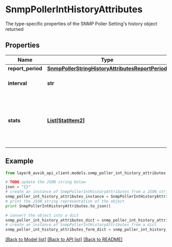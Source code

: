 # SnmpPollerIntHistoryAttributes

The type-specific properties of the SNMP Poller Setting's history object returned

## Properties
Name | Type | Description | Notes
------------ | ------------- | ------------- | -------------
**report_period** | [**SnmpPollerStringHistoryAttributesReportPeriod**](SnmpPollerStringHistoryAttributesReportPeriod.md) |  | [optional] 
**interval** | **str** | Statistics reporting interval | [optional] 
**stats** | [**List[StatItem2]**](StatItem2.md) | The list of historical values reported for the String SNMP Poller Setting | [optional] 

## Example

```python
from layer8_auvik_api_client.models.snmp_poller_int_history_attributes import SnmpPollerIntHistoryAttributes

# TODO update the JSON string below
json = "{}"
# create an instance of SnmpPollerIntHistoryAttributes from a JSON string
snmp_poller_int_history_attributes_instance = SnmpPollerIntHistoryAttributes.from_json(json)
# print the JSON string representation of the object
print SnmpPollerIntHistoryAttributes.to_json()

# convert the object into a dict
snmp_poller_int_history_attributes_dict = snmp_poller_int_history_attributes_instance.to_dict()
# create an instance of SnmpPollerIntHistoryAttributes from a dict
snmp_poller_int_history_attributes_form_dict = snmp_poller_int_history_attributes.from_dict(snmp_poller_int_history_attributes_dict)
```
[[Back to Model list]](../README.md#documentation-for-models) [[Back to API list]](../README.md#documentation-for-api-endpoints) [[Back to README]](../README.md)



